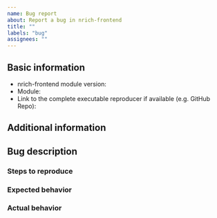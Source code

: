 ```yaml
---
name: Bug report
about: Report a bug in nrich-frontend
title: ""
labels: "bug"
assignees: ""
---
```


<!--
  Please use Markdown syntax throughout the report for improved clarity.
  https://guides.github.com/features/mastering-markdown/

  Feel free to remove any section in the template that is not relevant or needed for your report.
  However, keep in mind that filling out those sections can significantly reduce resolution duration.
-->

## Basic information

* nrich-frontend module version:
  <!-- released version -->
* Module:
  <!-- Please, include name(s) of relevant nrich-frontend's module(s). If not related to any specific module, specify "project" instead. -->
* Link to the complete executable reproducer if available (e.g. GitHub Repo):

## Additional information

<!-- Please, include any additional information that could be relevant (e.g. npm/yarn, OS version). -->

## Bug description

<!--
  Please, describe the bug as clear and concisely as possible.
  If relevant and possible, also fill out the sub-sections below.
-->

### Steps to reproduce

<!-- Please, share all steps to reproduce the bug. -->

### Expected behavior

<!-- Please, describe the expected behavior. -->

### Actual behavior

<!--
  Please, describe the actual behavior as discovered.
  If available, provide the entire stack trace inside Markdown code block (```).
-->
